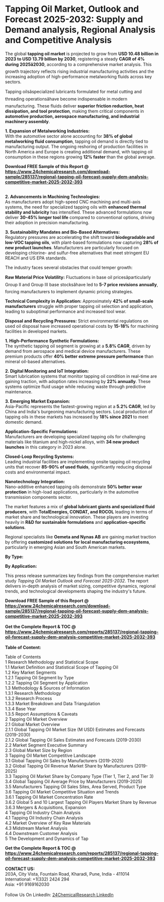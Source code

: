 <h1>Tapping Oil Market, Outlook and Forecast 2025-2032: Supply and Demand analysis, Regional Analysis and Competitive Analysis</h1><p>The global <strong>tapping oil market</strong> is projected to grow from <strong>USD 10.48 billion in 2023 to USD 13.79 billion by 2030</strong>, registering a steady <strong>CAGR of 4% during 2025â2030</strong>, according to a comprehensive market analysis. This growth trajectory reflects rising industrial manufacturing activities and the increasing adoption of high-performance metalworking fluids across key sectors.</p><p>Tapping oilsâspecialized lubricants formulated for metal cutting and threading operationsâhave become indispensable in modern manufacturing. These fluids deliver <strong>superior friction reduction, heat dissipation, and tool protection</strong>, making them critical components in <strong>automotive production, aerospace manufacturing, and industrial machinery assembly</strong>.</p><p><strong>1. Expansion of Metalworking Industries:</strong><br>
With the automotive sector alone accounting for <strong>38% of global metalworking fluid consumption</strong>, tapping oil demand is directly tied to manufacturing output. The ongoing reshoring of production facilities in North America and Europe is creating additional demand, with tapping oil consumption in these regions growing <strong>12% faster</strong> than the global average.</p><div><b>Download FREE Sample of this Report @ 
            <a href="https://www.24chemicalresearch.com/download-sample/285137/regional-tapping-oil-forecast-supply-dem-analysis-competitive-market-2025-2032-393">
            https://www.24chemicalresearch.com/download-sample/285137/regional-tapping-oil-forecast-supply-dem-analysis-competitive-market-2025-2032-393</a></b></div><br><p><strong>2. Advancements in Machining Technologies:</strong><br>
As manufacturers adopt high-speed CNC machining and multi-axis systems, the need for specialized tapping oils with <strong>enhanced thermal stability and lubricity</strong> has intensified. These advanced formulations now deliver <strong>30-45% longer tool life</strong> compared to conventional options, driving their adoption in precision manufacturing.</p><p><strong>3. Sustainability Mandates and Bio-Based Alternatives:</strong><br>
Regulatory pressures are accelerating the shift toward <strong>biodegradable and low-VOC tapping oils</strong>, with plant-based formulations now capturing <strong>28% of new product launches</strong>. Manufacturers are particularly focused on developing chlorine- and sulfur-free alternatives that meet stringent EU REACH and US EPA standards.</p><p>The industry faces several obstacles that could temper growth:</p><p><strong>Raw Material Price Volatility:</strong> Fluctuations in base oil pricesâparticularly Group II and Group III base stocksâhave led to <strong>5-7 price revisions annually</strong>, forcing manufacturers to implement dynamic pricing strategies.</p><p><strong>Technical Complexity in Application:</strong> Approximately <strong>42% of small-scale manufacturers</strong> struggle with proper tapping oil selection and application, leading to suboptimal performance and increased tool wear.</p><p><strong>Disposal and Recycling Pressures:</strong> Strict environmental regulations on used oil disposal have increased operational costs by <strong>15-18%</strong> for machining facilities in developed markets.</p><p><strong>1. High-Performance Synthetic Formulations:</strong><br>
The synthetic tapping oil segment is growing at a <strong>5.8% CAGR</strong>, driven by demand from aerospace and medical device manufacturers. These premium products offer <strong>40% better extreme pressure performance</strong> than mineral oil-based alternatives.</p><p><strong>2. Digital Monitoring and IoT Integration:</strong><br>
Smart lubrication systems that monitor tapping oil condition in real-time are gaining traction, with adoption rates increasing by <strong>22% annually</strong>. These systems optimize fluid usage while reducing waste through predictive maintenance.</p><p><strong>3. Emerging Market Expansion:</strong><br>
Asia-Pacific represents the fastest-growing region at a <strong>5.2% CAGR</strong>, led by China and India's burgeoning manufacturing sectors. Local production of tapping oils in these markets has increased by <strong>18% since 2021</strong> to meet domestic demand.</p><p><strong>Application-Specific Formulations:</strong><br>
    Manufacturers are developing specialized tapping oils for challenging materials like titanium and high-nickel alloys, with <strong>34 new product launches</strong> in this category in 2023 alone.</p><p><strong>Closed-Loop Recycling Systems:</strong><br>
    Leading industrial facilities are implementing onsite tapping oil recycling units that recover <strong>85-90% of used fluids</strong>, significantly reducing disposal costs and environmental impact.</p><p><strong>Nanotechnology Integration:</strong><br>
    Nano-additive enhanced tapping oils demonstrate <strong>50% better wear protection</strong> in high-load applications, particularly in the automotive transmission components sector.</p><p>The market features a mix of <strong>global lubricant giants and specialized fluid producers</strong>, with <strong>TotalEnergies, CONDAT, and ROCOL</strong> leading in terms of market share and technological innovation. These players are investing heavily in <strong>R&amp;D for sustainable formulations</strong> and <strong>application-specific solutions</strong>.</p><p>Regional specialists like <strong>Oemeta and Nynas AB</strong> are gaining market traction by offering <strong>customized solutions for local manufacturing ecosystems</strong>, particularly in emerging Asian and South American markets.</p><p><strong>By Type:</strong></p><p><strong>By Application:</strong></p><p>This press release summarizes key findings from the comprehensive market study <em>Tapping Oil Market Outlook and Forecast 2025-2032</em>. The report delivers in-depth analysis of market sizing, competitive dynamics, regional trends, and technological developments shaping the industry's future.</p><div><b>Download FREE Sample of this Report @ 
            <a href="https://www.24chemicalresearch.com/download-sample/285137/regional-tapping-oil-forecast-supply-dem-analysis-competitive-market-2025-2032-393">
            https://www.24chemicalresearch.com/download-sample/285137/regional-tapping-oil-forecast-supply-dem-analysis-competitive-market-2025-2032-393</a></b></div><br><div><b>Get the Complete Report & TOC @ 
            <a href="https://www.24chemicalresearch.com/reports/285137/regional-tapping-oil-forecast-supply-dem-analysis-competitive-market-2025-2032-393">
            https://www.24chemicalresearch.com/reports/285137/regional-tapping-oil-forecast-supply-dem-analysis-competitive-market-2025-2032-393</a></b></div><br>
            <b>Table of Content:</b><p>Table of Contents<br />
1 Research Methodology and Statistical Scope<br />
1.1 Market Definition and Statistical Scope of Tapping Oil<br />
1.2 Key Market Segments<br />
1.2.1 Tapping Oil Segment by Type<br />
1.2.2 Tapping Oil Segment by Application<br />
1.3 Methodology & Sources of Information<br />
1.3.1 Research Methodology<br />
1.3.2 Research Process<br />
1.3.3 Market Breakdown and Data Triangulation<br />
1.3.4 Base Year<br />
1.3.5 Report Assumptions & Caveats<br />
2 Tapping Oil Market Overview<br />
2.1 Global Market Overview<br />
2.1.1 Global Tapping Oil Market Size (M USD) Estimates and Forecasts (2019-2030)<br />
2.1.2 Global Tapping Oil Sales Estimates and Forecasts (2019-2030)<br />
2.2 Market Segment Executive Summary<br />
2.3 Global Market Size by Region<br />
3 Tapping Oil Market Competitive Landscape<br />
3.1 Global Tapping Oil Sales by Manufacturers (2019-2025)<br />
3.2 Global Tapping Oil Revenue Market Share by Manufacturers (2019-2025)<br />
3.3 Tapping Oil Market Share by Company Type (Tier 1, Tier 2, and Tier 3)<br />
3.4 Global Tapping Oil Average Price by Manufacturers (2019-2025)<br />
3.5 Manufacturers Tapping Oil Sales Sites, Area Served, Product Type<br />
3.6 Tapping Oil Market Competitive Situation and Trends<br />
3.6.1 Tapping Oil Market Concentration Rate<br />
3.6.2 Global 5 and 10 Largest Tapping Oil Players Market Share by Revenue<br />
3.6.3 Mergers & Acquisitions, Expansion<br />
4 Tapping Oil Industry Chain Analysis<br />
4.1 Tapping Oil Industry Chain Analysis<br />
4.2 Market Overview of Key Raw Materials<br />
4.3 Midstream Market Analysis<br />
4.4 Downstream Customer Analysis<br />
5 The Development and Dynamics of Tap</p><div><b>Get the Complete Report & TOC @ 
            <a href="https://www.24chemicalresearch.com/reports/285137/regional-tapping-oil-forecast-supply-dem-analysis-competitive-market-2025-2032-393">
            https://www.24chemicalresearch.com/reports/285137/regional-tapping-oil-forecast-supply-dem-analysis-competitive-market-2025-2032-393</a></b></div><br><b>CONTACT US:</b><br>
            203A, City Vista, Fountain Road, Kharadi, Pune, India - 411014<br>
            International: +1(332) 2424 294<br>
            Asia: +91 9169162030 <br><br>
            Follow Us On LinkedIn: <a href="https://www.linkedin.com/company/24chemicalresearch/">24ChemicalResearch LinkedIn</a>